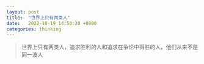 ```yaml
---
layout: post
title:  "世界上只有两类人"
date:   2022-10-19 14:50:20 +0800
categories: thinking
---
```


> 世界上只有两类人，追求胜利的人和追求在争论中得胜的人，他们从来不是同一波人




<!-- {{site.static_files}}
{% assign image_files = site.static_files | where: "image", true %}
{% for myimage in image_files %}
  ![image]{{ myimage.path }}
{% endfor %} -->

